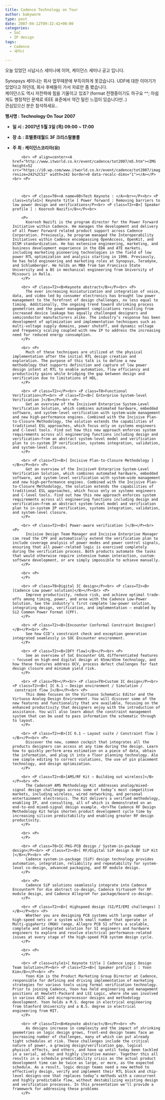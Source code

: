 ```yaml
---
title: Cadence Technology on Tour
author: babyworm
type: post
date: 2007-04-12T09:32:42+00:00
categories:
  - SoC
  - IP design
tags:
  - Cadence
  - 세미나

---
```

오늘 있었던 시납시스 세미나에 이어, 케이던스 세미나 공고 입니다. </p>

Synopsys 세미나는 회사 업무때문에 부득이하게 못갔습니다. UDF에 대한 이야기가 있었다고 하던데, 회사 후배들이 가서 자료만 좀 봤습니다. <br>케이던스도 역시 저전력에 힘을 기울이고 있죠? (format 전쟁중이기도 하구요 ^^; 아쉽게도 행정적인 문제로 IEEE 표준에서 약간 밀린 느낌이 있습니다만..)<br>관심있으신 분은 참석하세요.. <br>



<B>행사명 :</B> <B>Technology On Tour 2007</B><br>
- <B>일 시 : 2007년 5월 3일 (목) 09:00 ~ 17:00</B><br>
- <B>장 소 : 호텔롯데월드 3F 크리스탈볼룸</B><br>
- <B>주 최 : 케이던스코리아(유)</B>

          <br> <P align=center><A href="http://www.itworld.co.kr/event/cadence/tot2007/m5.htm"><IMG height=52 src="https://i0.wp.com/www.itworld.co.kr/event/cadence/tot2007/images/web_47.gif?resize=242%2C52" width=242 border=0 data-recalc-dims="1"></A></P><br> <P>



          <br> <P class=T0><A name=00>Tech Keynote : </A><br></P><br> <P class=style1>[ Keynote title ] Power forward : Removing barriers to low power design and verifications</P><br> <P class=T2><B>[ Speaker profile ] : Koorosh Nazifi</B></P><br>

          <P>
            Koorosh Nazifi is the program director for the Power Forward Initiative within Cadence. He manages the development and delivery of all Power Forward related product support across Cadence Corporation. Previously, he program managed the Interoperability Initiatives within Cadence encompassing OpenAccess, OpenKit, and ECSM standardization. He has extensive engineering, marketing, and business development experience in the EDA and ATE markets, including marketing pioneering technologies in the field of low power RTL optimization and analysis starting in 1996. Previously, he has held engineering and marketing roles at Synopsys, Teradyne, and Schlumberger. He holds an MBA from San Francisco State University and a BS in mechanical engineering from University of Missouri in Rolla.
          </P>

          <br> <P class=T2><B>Keynote abstract</B></P><br> <P>
            The ever increasing miniaturization and integration of voice, data, and video led by consumer electronics has brought low power management to the forefront of design challenges, no less equal to timing. Additionally, the ongoing trend toward shrinking process geometries and the power management complications resulting from increased device leakage has equally challenged designers and semiconductor manufacturers alike. The industry’s response has been development of optimization and implementation techniques such as multi-voltage supply domains, power shutoff, and dynamic voltage and frequency scaling coupled with new IP to address the increasing need for reduced energy consumption.
          </P>

          <br> <P>
            Much of these techniques are utilized at the physical implementation after the initial RTL design creation and exploration. The purpose of this talk is to define a new methodology that supports definition and capture of low power design intent at RTL to enable automation, flow efficiency and productivity gains while bridging the gap between design and verification due to limitations of HDL.
          </P>

          <br> <P class=T2></P><br> <P class=T0>Functional Verification</P><br> <P class=T2><B>[ Enterprise System-level Verification ]</B></P><br> <P>
            Get an overview of the Incisive® Enterprise System-Level Verification Solution, which combines automated hardware, embedded software, and system-level verification with system-wide management and new high-performance engines. Combined with the Incisive Plan-to-Closure Methodology, the solution extends the capabilities of traditional ESL approaches, which focus only on systems engineers and C-level tools. Find out how this new approach enforces system requirements across all engineering functions including design and verification—from an abstract system-level model and verification plan to in-system IP verification, systems integration, validation, and system-level closure.
          </P>

          <br> <P class=T2><B>[ Incisive Plan-to-Closure Methodology ]</B></P><br> <P>
            Get an overview of the Incisive® Enterprise System-Level Verification Solution, which combines automated hardware, embedded software, and system-level verification with system-wide management and new high-performance engines. Combined with the Incisive Plan-to-Closure Methodology, the solution extends the capabilities of traditional ESL approaches, which focus only on systems engineers and C-level tools. Find out how this new approach enforces system requirements across all engineering functions including design and verification—from an abstract system-level model and verification plan to in-system IP verification, systems integration, validation, and system-level closure.
          </P>

          <br> <P class=T2><B>[ Power-aware verification ]</B></P><br> <P>
            Incisive Design Team Manager and Incisive Enterprise Manager can read the CPF and automatically extend the verification plan to include coverage analysis of power modes and power control signals, ensuring that all power-related logic is exercised completely during the verification process. Both products automate the tasks that would otherwise require intensive human interaction, custom-software development, or are simply impossible to achieve manually.
          </P>

          <br> <P>
          </P>

          <br> <P class=T0>Digital IC design</P><br> <P class=T2><B>[Cadence Low power solution]</B></P><br> <P>
            Improve productivity, reduce risk, and achieve optimal trade-offs among timing, power, and area with the Cadence Low-Power Solution. See the industry’s first complete low-power solution, integrating design, verification, and implementation – enabled by Si2 Common Power Format (CPF).
          </P>

          <br> <P class=T2><B>[Encounter Conformal Constraint Designer]</B></P><br> <P>
            See how CCD’s constraint check and exception generation integrated seamlessly in SOC Encounter environment.
          </P>

          <br> <P class=T2><B>[DFY flow]</B></P><br> <P>
            See an overview of SoC Encounter GXL differentiated features – focused on high-end digital design at 65nm/45nm technology, and how these features address OCV, process defect challenges for fast design closure and minimum yield risk.
          </P>

          <br> <P class=T0></P><br> <P class=T0>Custom IC design</P><br> <P class=T2><B>[ IC 6.1 – Design environment / Simulation /  constraint flow ]</B></P><br> <P>
            This demo focuses on the Virtuoso Schematic Editor and the Virtuoso Analog Design Environment. You will discover some of the new features and functionality that are available, focusing on the enhanced productivity that designers enjoy with the introduction of assistance. You will also learn about the constraint management system that can be used to pass information the schematic through to layout.
          </P>

          <br> <P class=T2><B>[IC 6.1 – Layout suite / Constraint flow ]</B></P><br> <P>
            Discover the new, common cockpit that integrates all the products designers can access at any time during the design. Learn how to quickly perform area estimation on a piece of data, obtain the information, and plug it into a floor planning technology. Alo see simple editing to correct violations, the use of pin placement technology, and design optimization.
          </P>

          <br> <P class=T2><B>[AMS/RF Kit – Building out wireless]</B></P><br> <P>
            The Cadence® AMS Methodology Kit addresses analog/mixed-signal design challenges across some of today’s most competitive markets, including wireless, wired networking, and personal entertainment electronics. The Kit delivers a verified methodology, enabling IP, and consulting, all of which is demonstrated on an end-to-end mixed-signal design example. <br>The Cadence RF Design Methodology Kit helps shorten product development cycle time by increasing silicon predictability and enabling greater RF design productivity.
          </P>

          <br> <P>
          </P>

          <br> <P class=T0>IC-PKG-PCB design / System-in-package design</P><br> <P class=T2><B>[ RF/Digital SiP design & RF SiP Kit ]</B></P><br> <P>
            Cadence system-in-package (SiP) design technology provides automation, integration, reliability and repeatability for system-level co-design, advanced packaging, and RF module design.
          </P>

          <br> <P>
            Cadence SiP solutions seamlessly integrate into Cadence Encounter® for die abstract co-design, Cadence Virtuoso® for RF module design, and Cadence Allegro® for package/board co-design.
          </P>

          <br> <P class=T2><B>[ Highspeed design (SI/PI/EMI challenges) ]</B></P><br> <P>
            Whether you are designing PCB systems with large number of high-speed nets or a system with small number that operate in Multi-gigahertz (MGH) range, Allegro PCB SI offers a scalable, complete and integrated solution for SI engineers and hardware engineers to explore and resolve electrical performance-related issues at every stage of the high-speed PCB system design cycle.
          </P>

          <br> <P>
          </P>

          <br> <P class=style1>[ Keynote title ] Cadence Logic Design Team Solution</P><br> <P class=T2><B>[ Speaker profile ] : Yoon Kim</B></P><br> <P>
            Yoon Kim is the Product Marketing Group Director at Cadence, responsible for defining and driving implementation of marketing strategies for various tools using formal verification technology. Prior to joining Cadence, Yoon has held engineering and management positions at Hewlett-Packard and LSI Logic, where she was involved in various ASIC and microprocessor designs and methodology development. Yoon holds a M.S. degree in electrical engineering from Stanford University and a B.S. degree in electrical engineering from MIT.
          </P>

          <br> <P class=T2><B>Keynote abstract</B></P><br> <P>
            As designs increase in complexity and the impact of shrinking geometries on logic design grows, front-end design teams face an increasing number of challenges, many of which can put already tight schedules at risk. These challenges include the critical nature of power, a growing design/verification gap, logical physical effects, and others, and have up until today been tackled in a serial, ad-hoc and highly iterative manner. Together this all results in a schedule predictability crisis as the actual product development time can be twice as large, or more, as the expected schedule. As a result, logic design teams need a new method to effectively design, verify and implement their RTL block and chip-level designs-one that replaces today’s methods with a concurrent and highly predictable flow, without destabilizing existing design and verification processes. In this presentation we’ll provide a framework for addressing these problems
          </P>
